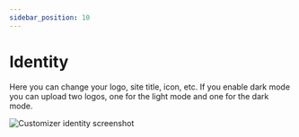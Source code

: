 ```yaml
---
sidebar_position: 10
---
```


# Identity

Here you can change your logo, site title, icon, etc. If you enable dark mode you can upload two logos, one for the light mode and one for the dark mode.

![Customizer identity screenshot](/img/customizer/identity.png)
